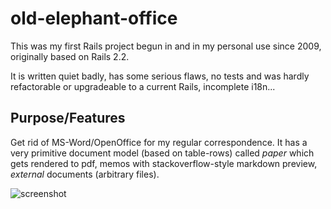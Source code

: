 old-elephant-office
===================

This was my first Rails project begun in and in my personal use since 2009, originally based on Rails 2.2.

It is written quiet badly, has some serious flaws, no tests and was hardly refactorable or upgradeable to a current Rails, incomplete i18n...

Purpose/Features
---------------

Get rid of MS-Word/OpenOffice for my regular correspondence. It has a very primitive document model (based on table-rows) called *paper* which gets rendered to pdf, memos with stackoverflow-style markdown preview, *external* documents (arbitrary files).

![screenshot](https://cloud.githubusercontent.com/assets/98434/13920453/6338e976-ef73-11e5-8bfb-986ac0feb00c.png)
